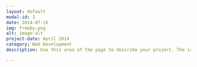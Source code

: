 ```yaml
---
layout: default
modal-id: 3
date: 2014-07-16
img: freeby.png
alt: image-alt
project-date: April 2014
category: Web Development
description: Use this area of the page to describe your project. The icon above is part of a free icon set by <a href="https://sellfy.com/p/8Q9P/jV3VZ/">Flat Icons</a>. On their website, you can download their free set with 16 icons, or you can purchase the entire set with 146 icons for only $12!

---
```

